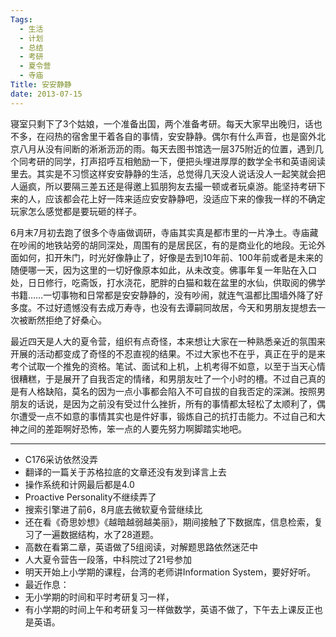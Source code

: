 ```yaml
---
Tags:
  - 生活
  - 计划
  - 总结
  - 考研
  - 夏令营
  - 寺庙
Title: 安安静静
date: 2013-07-15
---
```


寝室只剩下了3个姑娘，一个准备出国，两个准备考研。每天大家早出晚归，话也不多，在闷热的宿舍里干着各自的事情，安安静静。偶尔有什么声音，也是窗外北京八月从没有间断的淅淅沥沥的雨。每天去图书馆选一层375附近的位置，遇到几个同考研的同学，打声招呼互相勉励一下，便把头埋进厚厚的数学全书和英语阅读里去。其实是不习惯这样安安静静的生活，总觉得几天没人说话没人一起笑就会把人逼疯，所以要隔三差五还是得邀上狐朋狗友去撮一顿或者玩桌游。能坚持考研下来的人，应该都会花上好一阵来适应安安静静吧，没适应下来的像我一样的不确定玩家怎么感觉都是要玩砸的样子。
<!--more-->
6月末7月初去跑了很多个寺庙做调研，寺庙其实真是都市里的一片净土。寺庙藏在吵闹的地铁站旁的胡同深处，周围有的是居民区，有的是商业化的地段。无论外面如何，扣开朱门，时光好像静止了，好像是去到10年前、100年前或者是未来的随便哪一天，因为这里的一切好像原本如此，从未改变。佛事年复一年贴在入口处，日日修行，吃斋饭，打水浇花，肥胖的白猫和栽在盆里的水仙，供取阅的佛学书籍……一切事物和日常都是安安静静的，没有吵闹，就连气温都比围墙外降了好多度。不过好遗憾没有去成万寿寺，也没有去谭嗣同故居，今天和男朋友提想去一次被断然拒绝了好桑心。

最近四天是人大的夏令营，组织有点奇怪，本来想让大家在一种熟悉亲近的氛围来开展的活动都变成了奇怪的不忍直视的结果。不过大家也不在乎，真正在乎的是来考个试取一个推免的资格。笔试、面试和上机，上机考得不如意，以至于当天心情很糟糕，于是展开了自我否定的情绪，和男朋友吐了一个小时的槽。不过自己真的是有人格缺陷，莫名的因为一点小事都会陷入不可自拔的自我否定的深渊。按照男朋友的话说，是因为之前没有受过什么挫折，所有的事情都太轻松了太顺利了，偶尔遭受一点不如意的事情其实也是件好事，锻炼自己的抗打击能力。不过自己和大神之间的差距啊好恐怖，笨一点的人要先努力啊脚踏实地吧。

--------------------------------------------------------------------------

* C176采访依然没弄
* 翻译的一篇关于苏格拉底的文章还没有发到译言上去
* 操作系统和计网最后都是4.0
* Proactive Personality不继续弄了
* 搜索引擎进了前6，8月底去微软夏令营继续比
* 还在看《奇思妙想》《越暗越弱越美丽》，期间接触了下数据库，信息检索，复习了一遍数据结构，水了28道题。
* 高数在看第二章，英语做了5组阅读，对解题思路依然迷茫中
* 人大夏令营告一段落，中科院过了21号参加
* 明天开始上小学期的课程，台湾的老师讲Information System，要好好听。
* 最近作息：
* 无小学期的时间和平时考研复习一样，
* 有小学期的时间上午和考研复习一样做数学，英语不做了，下午去上课反正也是英语。